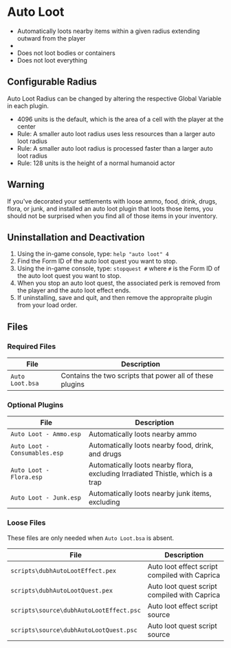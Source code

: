 # Auto Loot

* Automatically loots nearby items within a given radius extending outward from the player
*
* Does not loot bodies or containers
* Does not loot everything

## Configurable Radius

Auto Loot Radius can be changed by altering the respective Global Variable in each plugin.

* 4096 units is the default, which is the area of a cell with the player at the center
* Rule: A smaller auto loot radius uses less resources than a larger auto loot radius
* Rule: A smaller auto loot radius is processed faster than a larger auto loot radius
* Rule: 128 units is the height of a normal humanoid actor

## Warning

If you've decorated your settlements with loose ammo, food, drink, drugs, flora, or junk, and installed an auto loot plugin that loots those items, you should not be surprised when you find all of those items in your inventory.

## Uninstallation and Deactivation

1. Using the in-game console, type: `help "auto loot" 4`
2. Find the Form ID of the auto loot quest you want to stop.
3. Using the in-game console, type: `stopquest #` where `#` is the Form ID of the auto loot quest you want to stop.
4. When you stop an auto loot quest, the associated perk is removed from the player and the auto loot effect ends.
5. If uninstalling, save and quit, and then remove the appropraite plugin from your load order.

## Files

### Required Files

File | Description
--- | ---
`Auto Loot.bsa` | Contains the two scripts that power all of these plugins

### Optional Plugins

File | Description
--- | ---
`Auto Loot - Ammo.esp` | Automatically loots nearby ammo
`Auto Loot - Consumables.esp` | Automatically loots nearby food, drink, and drugs
`Auto Loot - Flora.esp` | Automatically loots nearby flora, excluding Irradiated Thistle, which is a trap
`Auto Loot - Junk.esp` | Automatically loots nearby junk items, excluding

### Loose Files

These files are only needed when `Auto Loot.bsa` is absent.

File | Description
--- | ---
`scripts\dubhAutoLootEffect.pex` | Auto loot effect script compiled with Caprica
`scripts\dubhAutoLootQuest.pex` | Auto loot quest script compiled with Caprica
`scripts\source\dubhAutoLootEffect.psc` | Auto loot effect script source
`scripts\source\dubhAutoLootQuest.psc` | Auto loot quest script source